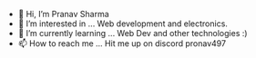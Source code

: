 - 👋 Hi, I’m Pranav Sharma 
- 👀 I’m interested in ... Web development and electronics.
- 🌱 I’m currently learning ... Web Dev and other technologies :)
- 📫 How to reach me ... Hit me up on discord pronav497


<!---
spranav497/spranav497 is a ✨ special ✨ repository because its `README.md` (this file) appears on your GitHub profile.
You can click the Preview link to take a look at your changes.
--->
